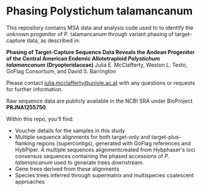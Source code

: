 # Phasing Polystichum talamancanum

This repository contains MSA data and analysis code used to to identify the unknown progenitor of P. talamancanum through variant phasing of target-capture data, as described in:

**Phasing of Target-Capture Sequence Data Reveals the Andean Progenitor of the Central American Endemic Allotetraploid _Polystichum talamancanum_ (Dryopteridaceae)**
Julia E. McClafferty, Weston L. Testo, GoFlag Consortium, and David S. Barrington

Please contact julia.mcclafferty@univie.ac.at with any questions or requests for further information.

Raw sequence data are publicly available in the NCBI SRA under BioProject **PRJNA1255750**.

Within this repo, you’ll find:
* Voucher details for the samples in this study  
* Multiple sequence alignments for both target-only and target-plus-flanking regions (supercontigs), generated with GoFlag references and HybPiper. A multiple sequences alignmentcreated from Hybphaser's loci consensus sequences containing the phased accessions of _P. talamancanum_ used to generate trees downstream.
* Gene trees derived from these alignments 
* Species trees inferred through supermatrix and multispecies coalescent approaches
